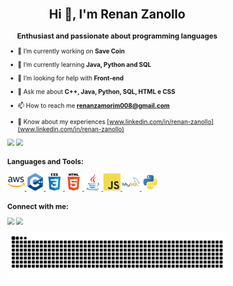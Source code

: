 <h1 align="center">Hi 👋, I'm Renan Zanollo</h1>
<h3 align="center">Enthusiast and passionate about programming languages</h3>

- 🔭 I’m currently working on **Save Coin**

- 🌱 I’m currently learning **Java, Python and SQL**

- 🤝 I’m looking for help with **Front-end**

- 💬 Ask me about **C++, Java, Python, SQL, HTML e CSS**

- 📫 How to reach me **renanzamorim008@gmail.com**

- 📄 Know about my experiences [www.linkedin.com/in/renan-zanollo](www.linkedin.com/in/renan-zanollo)

<div>
  <a href="https://renanzanollo.github.io/"></a>
  <img height="180em" src="https://github-readme-stats.vercel.app/api?username=RenanZanollo&show_icons=true&theme=transparent"/>
  <img height="180em" src="https://github-readme-stats.vercel.app/api/top-langs/?username=RenanZanollo&layout=compact&theme=transparent"/>
</div>

<h3 align="left">Languages and Tools:</h3>
<p align="left"> <a href="https://aws.amazon.com" target="_blank" rel="noreferrer"> <img src="https://raw.githubusercontent.com/devicons/devicon/master/icons/amazonwebservices/amazonwebservices-original-wordmark.svg" alt="aws" width="40" height="40"/> </a> <a href="https://www.w3schools.com/cpp/" target="_blank" rel="noreferrer"> <img src="https://raw.githubusercontent.com/devicons/devicon/master/icons/cplusplus/cplusplus-original.svg" alt="cplusplus" width="40" height="40"/> </a> <a href="https://www.w3schools.com/css/" target="_blank" rel="noreferrer"> <img src="https://raw.githubusercontent.com/devicons/devicon/master/icons/css3/css3-original-wordmark.svg" alt="css3" width="40" height="40"/> </a> <a href="https://www.w3.org/html/" target="_blank" rel="noreferrer"> <img src="https://raw.githubusercontent.com/devicons/devicon/master/icons/html5/html5-original-wordmark.svg" alt="html5" width="40" height="40"/> </a> <a href="https://www.java.com" target="_blank" rel="noreferrer"> <img src="https://raw.githubusercontent.com/devicons/devicon/master/icons/java/java-original.svg" alt="java" width="40" height="40"/> </a> <a href="https://developer.mozilla.org/en-US/docs/Web/JavaScript" target="_blank" rel="noreferrer"> <img src="https://raw.githubusercontent.com/devicons/devicon/master/icons/javascript/javascript-original.svg" alt="javascript" width="40" height="40"/> </a> <a href="https://www.mysql.com/" target="_blank" rel="noreferrer"> <img src="https://raw.githubusercontent.com/devicons/devicon/master/icons/mysql/mysql-original-wordmark.svg" alt="mysql" width="40" height="40"/> </a> <a href="https://www.python.org" target="_blank" rel="noreferrer"> <img src="https://raw.githubusercontent.com/devicons/devicon/master/icons/python/python-original.svg" alt="python" width="40" height="40"/> </a> </p>

<div>
<h3 align="left">Connect with me:</h3>
<p align="left">
<a href="https://www.linkedin.com/in/renan-zanollo/" target="_blank"><img src="https://img.shields.io/badge/-LinkedIn-%230077B5?style-for-the-badge&logo=linkedin&logoColor=white" target="_blank"></a>
<a href="mailto: renanzamorim008@gmail.com"><img src="https://img.shields.io/badge/-Gmail-%23333?style-for-the-badge&logo=gmail&logoColor-white" target="_blank"></a>
</p>
</div>

![snake gif](https://github.com/RenanZanollo/RenanZanollo/blob/output/github-contribution-grid-snake.svg)
